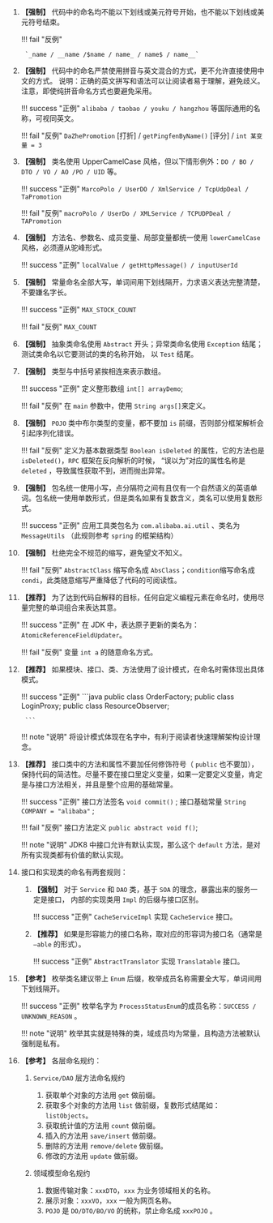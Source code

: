 
1. **【强制】**  代码中的命名均不能以下划线或美元符号开始，也不能以下划线或美元符号结束。

    !!! fail "反例"

        `_name / __name /$name / name_ / name$ / name__`

1. **【强制】**  代码中的命名严禁使用拼音与英文混合的方式，更不允许直接使用中文的方式。
说明：正确的英文拼写和语法可以让阅读者易于理解，避免歧义。注意，即使纯拼音命名方式也要避免采用。

    !!! success "正例"
        `alibaba / taobao / youku / hangzhou` 等国际通用的名称，可视同英文。

    !!! fail "反例"
        `DaZhePromotion` [打折] / `getPingfenByName()` [评分] / `int 某变量 = 3`

1. **【强制】**  类名使用 UpperCamelCase 风格，但以下情形例外：`DO / BO / DTO / VO / AO /PO / UID` 等。

    !!! success "正例"
        `MarcoPolo / UserDO / XmlService / TcpUdpDeal / TaPromotion`

    !!! fail "反例"
        `macroPolo / UserDo / XMLService / TCPUDPDeal / TAPromotion`

1. **【强制】**  方法名、参数名、成员变量、局部变量都统一使用 `lowerCamelCase` 风格，必须遵从驼峰形式。

    !!! success "正例"
        `localValue / getHttpMessage() / inputUserId`

1. **【强制】**  常量命名全部大写，单词间用下划线隔开，力求语义表达完整清楚，不要嫌名字长。

    !!! success "正例"
        `MAX_STOCK_COUNT`

    !!! fail "反例"
        `MAX_COUNT`

1. **【强制】**  抽象类命名使用 `Abstract` 开头；异常类命名使用 `Exception` 结尾；测试类命名以它要测试的类的名称开始，
以 `Test` 结尾。

1. **【强制】**  类型与中括号紧挨相连来表示数组。

    !!! success "正例"
        定义整形数组 `int[] arrayDemo`;

    !!! fail "反例"
        在 `main` 参数中，使用 `String args[]`来定义。

1. **【强制】**  `POJO` 类中布尔类型的变量，都不要加 `is` 前缀，否则部分框架解析会引起序列化错误。

    !!! fail "反例"
        定义为基本数据类型 `Boolean isDeleted` 的属性，它的方法也是 `isDeleted()`，`RPC` 框架在反向解析的时候，
        “误以为”对应的属性名称是 `deleted` ，导致属性获取不到，进而抛出异常。

1. **【强制】**  包名统一使用小写，点分隔符之间有且仅有一个自然语义的英语单词。包名统一使用单数形式，但是类名如果有复数含义，类名可以使用复数形式。

    !!! success "正例"
        应用工具类包名为 `com.alibaba.ai.util` 、类名为 `MessageUtils` （此规则参考 `spring` 的框架结构）

1. **【强制】**  杜绝完全不规范的缩写，避免望文不知义。

    !!! fail "反例"
        `AbstractClass` 缩写命名成 `AbsClass`；`condition`缩写命名成 `condi`，此类随意缩写严重降低了代码的可阅读性。

1. **【推荐】** 为了达到代码自解释的目标，任何自定义编程元素在命名时，使用尽量完整的单词组合来表达其意。

    !!! success "正例"
        在 JDK 中，表达原子更新的类名为：`AtomicReferenceFieldUpdater`。

    !!! fail "反例"
        变量 `int a` 的随意命名方式。

1. **【推荐】** 如果模块、接口、类、方法使用了设计模式，在命名时需体现出具体模式。

    !!! success "正例"
        ```java
        public class OrderFactory;
           public class LoginProxy;
           public class ResourceObserver;

        ```

    !!! note "说明"
        将设计模式体现在名字中，有利于阅读者快速理解架构设计理念。

1. **【推荐】** 接口类中的方法和属性不要加任何修饰符号（ `public` 也不要加），保持代码的简洁性。尽量不要在接口里定义变量，如果一定要定义变量，肯定是与接口方法相关，并且是整个应用的基础常量。

    !!! success "正例"
        接口方法签名 `void commit()` ;
          接口基础常量 `String COMPANY = "alibaba"` ;

    !!! fail "反例"
        接口方法定义 `public abstract void f()`;

    !!! note "说明"
        JDK8 中接口允许有默认实现，那么这个 `default` 方法，是对所有实现类都有价值的默认实现。

1. 接口和实现类的命名有两套规则：

    1. **【强制】**  对于 `Service` 和 `DAO` 类，基于 `SOA` 的理念，暴露出来的服务一定是接口，
    内部的实现类用 `Impl` 的后缀与接口区别。

        !!! success "正例"
            `CacheServiceImpl` 实现 `CacheService` 接口。

    2. **【推荐】**  如果是形容能力的接口名称，取对应的形容词为接口名（通常是 `–able` 的形式）。

        !!! success "正例"
            `AbstractTranslator` 实现 `Translatable` 接口。

1. **【参考】** 枚举类名建议带上 `Enum` 后缀，枚举成员名称需要全大写，单词间用下划线隔开。

    !!! success "正例"
        枚举名字为 `ProcessStatusEnum`的成员名称：`SUCCESS / UNKNOWN_REASON` 。

    !!! note "说明"
        枚举其实就是特殊的类，域成员均为常量，且构造方法被默认强制是私有。

1. **【参考】** 各层命名规约：

    1. `Service/DAO` 层方法命名规约

        1. 获取单个对象的方法用 `get` 做前缀。
        2. 获取多个对象的方法用 `list` 做前缀，复数形式结尾如：`listObjects`。
        3. 获取统计值的方法用 `count` 做前缀。
        4. 插入的方法用 `save/insert` 做前缀。
        5. 删除的方法用 `remove/delete` 做前缀。
        6. 修改的方法用 `update` 做前缀。

    1. 领域模型命名规约

        1. 数据传输对象：`xxxDTO`，`xxx` 为业务领域相关的名称。
        2. 展示对象：`xxxVO`，`xxx` 一般为网页名称。
        3. `POJO` 是 `DO/DTO/BO/VO` 的统称，禁止命名成 `xxxPOJO` 。
